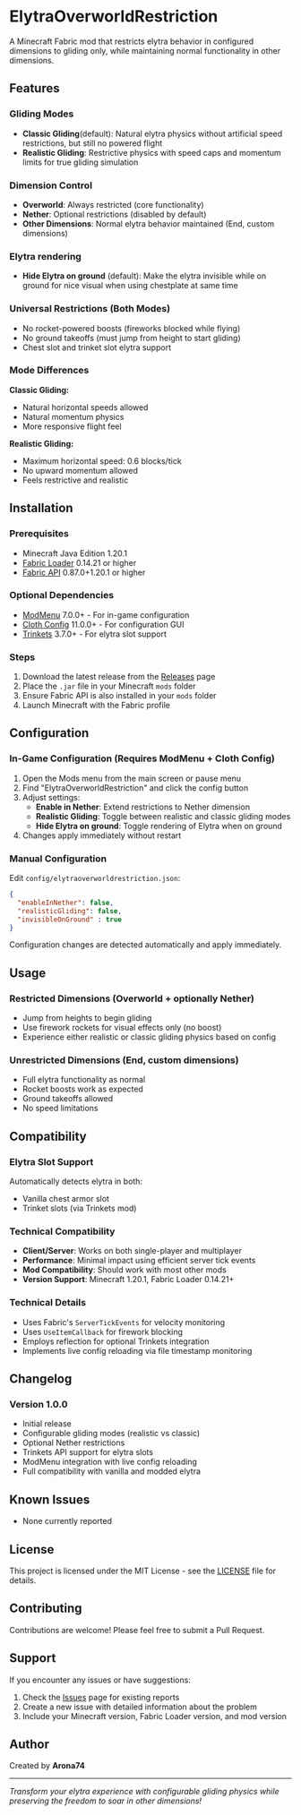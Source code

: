 # ElytraOverworldRestriction

A Minecraft Fabric mod that restricts elytra behavior in configured dimensions to gliding only, while maintaining normal functionality in other dimensions.

## Features

### **Gliding Modes**
- **Classic Gliding**(default): Natural elytra physics without artificial speed restrictions, but still no powered flight
- **Realistic Gliding**: Restrictive physics with speed caps and momentum limits for true gliding simulation

### **Dimension Control**
- **Overworld**: Always restricted (core functionality)
- **Nether**: Optional restrictions (disabled by default)
- **Other Dimensions**: Normal elytra behavior maintained (End, custom dimensions)

### **Elytra rendering**
- **Hide Elytra on ground** (default): Make the elytra invisible while on ground for nice visual when using chestplate at same time

### **Universal Restrictions** (Both Modes)
- No rocket-powered boosts (fireworks blocked while flying)
- No ground takeoffs (must jump from height to start gliding)
- Chest slot and trinket slot elytra support

### **Mode Differences**
**Classic Gliding:**
- Natural horizontal speeds allowed
- Natural momentum physics
- More responsive flight feel

**Realistic Gliding:**
- Maximum horizontal speed: 0.6 blocks/tick
- No upward momentum allowed
- Feels restrictive and realistic

## Installation

### Prerequisites
- Minecraft Java Edition 1.20.1
- [Fabric Loader](https://fabricmc.net/use/installer/) 0.14.21 or higher
- [Fabric API](https://modrinth.com/mod/fabric-api) 0.87.0+1.20.1 or higher

### Optional Dependencies
- [ModMenu](https://modrinth.com/mod/modmenu) 7.0.0+ - For in-game configuration
- [Cloth Config](https://modrinth.com/mod/cloth-config) 11.0.0+ - For configuration GUI
- [Trinkets](https://modrinth.com/mod/trinkets) 3.7.0+ - For elytra slot support

### Steps
1. Download the latest release from the [Releases](../../releases) page
2. Place the `.jar` file in your Minecraft `mods` folder
3. Ensure Fabric API is also installed in your `mods` folder
4. Launch Minecraft with the Fabric profile

## Configuration

### **In-Game Configuration** (Requires ModMenu + Cloth Config)
1. Open the Mods menu from the main screen or pause menu
2. Find "ElytraOverworldRestriction" and click the config button
3. Adjust settings:
   - **Enable in Nether**: Extend restrictions to Nether dimension
   - **Realistic Gliding**: Toggle between realistic and classic gliding modes
   - **Hide Elytra on ground**: Toggle rendering of Elytra when on ground
4. Changes apply immediately without restart

### **Manual Configuration**
Edit `config/elytraoverworldrestriction.json`:
```json
{
  "enableInNether": false,
  "realisticGliding": false,
  "invisibleOnGround" : true
}
```

Configuration changes are detected automatically and apply immediately.

## Usage

### **Restricted Dimensions** (Overworld + optionally Nether)
- Jump from heights to begin gliding
- Use firework rockets for visual effects only (no boost)
- Experience either realistic or classic gliding physics based on config

### **Unrestricted Dimensions** (End, custom dimensions)
- Full elytra functionality as normal
- Rocket boosts work as expected
- Ground takeoffs allowed
- No speed limitations

## Compatibility

### **Elytra Slot Support**
Automatically detects elytra in both:
- Vanilla chest armor slot
- Trinket slots (via Trinkets mod)

### **Technical Compatibility**
- **Client/Server**: Works on both single-player and multiplayer
- **Performance**: Minimal impact using efficient server tick events
- **Mod Compatibility**: Should work with most other mods
- **Version Support**: Minecraft 1.20.1, Fabric Loader 0.14.21+

### Technical Details
- Uses Fabric's `ServerTickEvents` for velocity monitoring
- Uses `UseItemCallback` for firework blocking
- Employs reflection for optional Trinkets integration
- Implements live config reloading via file timestamp monitoring

## Changelog

### Version 1.0.0
- Initial release
- Configurable gliding modes (realistic vs classic)
- Optional Nether restrictions
- Trinkets API support for elytra slots
- ModMenu integration with live config reloading
- Full compatibility with vanilla and modded elytra

## Known Issues

- None currently reported

## License

This project is licensed under the MIT License - see the [LICENSE](LICENSE) file for details.

## Contributing

Contributions are welcome! Please feel free to submit a Pull Request.

## Support

If you encounter any issues or have suggestions:
1. Check the [Issues](../../issues) page for existing reports
2. Create a new issue with detailed information about the problem
3. Include your Minecraft version, Fabric Loader version, and mod version

## Author

Created by **Arona74**

---

*Transform your elytra experience with configurable gliding physics while preserving the freedom to soar in other dimensions!*